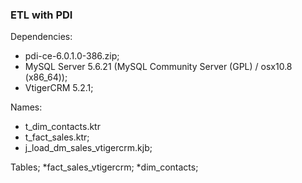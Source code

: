 ### ETL with PDI

Dependencies:
* pdi-ce-6.0.1.0-386.zip;
* MySQL Server 5.6.21 (MySQL Community Server (GPL) / osx10.8   (x86_64));
* VtigerCRM 5.2.1;


Names:
* t_dim_contacts.ktr
* t_fact_sales.ktr;
* j_load_dm_sales_vtigercrm.kjb;

Tables;
*fact_sales_vtigercrm;
*dim_contacts;


